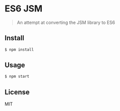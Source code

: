 ES6 JSM
===

> An attempt at converting the JSM library to ES6

Install
---

```bash
$ npm install
```

Usage
---

```bash
$ npm start
```

License
---

MIT